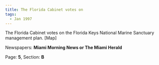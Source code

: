 ```yaml
---  
title: The Florida Cabinet votes on  
tags:  
  - Jan 1997  
---  
```

  
The Florida Cabinet votes on the Florida Keys National Marine Sanctuary management plan. [Map]  
  
Newspapers: **Miami Morning News or The Miami Herald**  
  
Page: **5**, Section: **B** 
